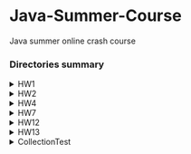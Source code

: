 # Java-Summer-Course
Java summer online crash course

### Directories summary
<details>
  <summary>HW1</summary>
  <p>Command-line app based on MVC design pattern</p>
</details>

<details>
  <summary>HW2</summary>
    
    1.  Command-line app based on MVC design pattern and completed with help of TDD methodology.
    2.  JUnit 101
</details>

<details>
  <summary>HW4</summary>
  <p>Command-line app based on MVC architecture design pattern with Builder creational design pattern.</p>
</details>

<details>
  <summary>HW7</summary>
  
    1. Wrote equals and hashCode methods without assistance.
    2. Implemented example of immutable class pattern.
</details>

<details>
  <summary>HW12</summary>

    1. Implemented the counter for counting occurance of same elements in collections with Number or its subclasses.
    2. Implemented immutable list based on ArrayList class functionality.
</details>

<details>
    <summary>HW13</summary>
    <p>Completed assignments aimed to improve Stream API knowledge.</p>
</details>

<details>
  <summary>CollectionTest</summary>
  <p>Implemented the behaviour of the method stated in the assignment.</p>
</details>